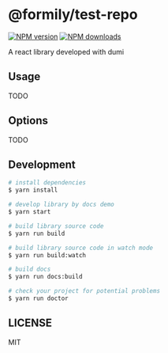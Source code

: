 # @formily/test-repo

[![NPM version](https://img.shields.io/npm/v/@formily/test-repo.svg?style=flat)](https://npmjs.org/package/@formily/test-repo)
[![NPM downloads](http://img.shields.io/npm/dm/@formily/test-repo.svg?style=flat)](https://npmjs.org/package/@formily/test-repo)

A react library developed with dumi

## Usage

TODO

## Options

TODO

## Development

```bash
# install dependencies
$ yarn install

# develop library by docs demo
$ yarn start

# build library source code
$ yarn run build

# build library source code in watch mode
$ yarn run build:watch

# build docs
$ yarn run docs:build

# check your project for potential problems
$ yarn run doctor
```

## LICENSE

MIT

